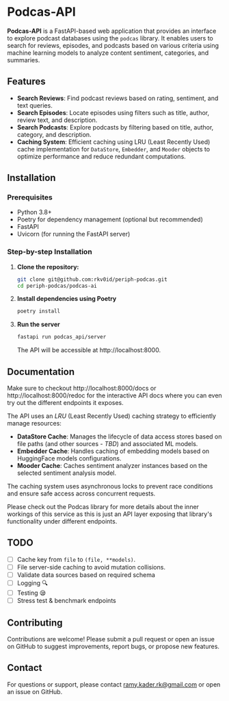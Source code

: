 # Podcas-API

**Podcas-API** is a FastAPI-based web application that provides an interface to explore podcast databases using the `podcas` library. It enables users to search for reviews, episodes, and podcasts based on various criteria using machine learning models to analyze content sentiment, categories, and summaries.

## Features

- **Search Reviews**: Find podcast reviews based on rating, sentiment, and text queries.
- **Search Episodes**: Locate episodes using filters such as title, author, review text, and description.
- **Search Podcasts**: Explore podcasts by filtering based on title, author, category, and description.
- **Caching System**: Efficient caching using LRU (Least Recently Used) cache implementation for `DataStore`, `Embedder`, and `Mooder` objects to optimize performance and reduce redundant computations.

## Installation

### Prerequisites

- Python 3.8+
- Poetry for dependency management (optional but recommended)
- FastAPI
- Uvicorn (for running the FastAPI server)

### Step-by-step Installation

1. **Clone the repository:**
   ```bash
   git clone git@github.com:rkv0id/periph-podcas.git
   cd periph-podcas/podcas-ai
   ```

2. **Install dependencies using Poetry**
    ```bash
    poetry install
    ```

3. **Run the server**
   ```bash
   fastapi run podcas_api/server
   ```
   The API will be accessible at http://localhost:8000.

## Documentation
Make sure to checkout http://localhost:8000/docs or http://localhost:8000/redoc for the interactive API docs where you can even try out the different endpoints it exposes.

The API uses an *LRU* (Least Recently Used) caching strategy to efficiently manage resources:

- **DataStore Cache**: Manages the lifecycle of data access stores based on file paths (and other sources *- TBD*) and associated ML models.
- **Embedder Cache**: Handles caching of embedding models based on HuggingFace models configurations.
- **Mooder Cache**: Caches sentiment analyzer instances based on the selected sentiment analysis model.

The caching system uses asynchronous locks to prevent race conditions and ensure safe access across concurrent requests.

Please check out the Podcas library for more details about the inner workings of this service as this is just an API layer exposing that library's functionality under different endpoints.

## TODO
- [ ] Cache key from `file` to `(file, **models)`.
- [ ] File server-side caching to avoid mutation collisions.
- [ ] Validate data sources based on required schema
- [ ] Logging :mag:
- [ ] Testing :sleepy:
- [ ] Stress test & benchmark endpoints

## Contributing
Contributions are welcome! Please submit a pull request or open an issue on GitHub to suggest improvements, report bugs, or propose new features.

## Contact
For questions or support, please contact ramy.kader.rk@gmail.com or open an issue on GitHub.
